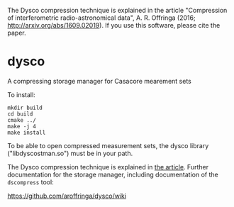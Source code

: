 The Dysco compression technique is explained in the article "Compression of interferometric radio-astronomical data",
A. R. Offringa (2016; http://arxiv.org/abs/1609.02019). If you use this software, please cite the paper.

# dysco
A compressing storage manager for Casacore mearement sets

To install:

    mkdir build
    cd build
    cmake ../
    make -j 4
    make install

To be able to open compressed measurement sets, the dysco library ("libdyscostman.so") must be in your path.

The Dysco compression technique is explained in [the article](http://arxiv.org/abs/1609.02019). Further documentation for the storage manager, including documentation of the `dscompress` tool:

https://github.com/aroffringa/dysco/wiki
